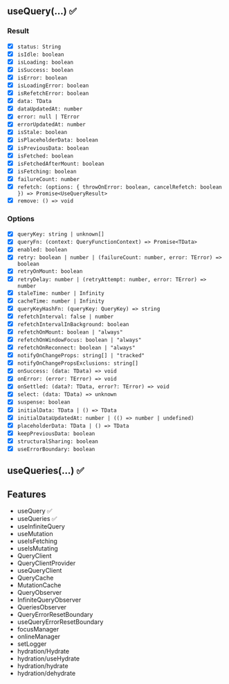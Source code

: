 ## useQuery(...) ✅

### Result

- [x] `status: String`
- [x] `isIdle: boolean`
- [x] `isLoading: boolean`
- [x] `isSuccess: boolean`
- [x] `isError: boolean`
- [x] `isLoadingError: boolean`
- [x] `isRefetchError: boolean`
- [x] `data: TData`
- [x] `dataUpdatedAt: number`
- [x] `error: null | TError`
- [x] `errorUpdatedAt: number`
- [x] `isStale: boolean`
- [x] `isPlaceholderData: boolean`
- [x] `isPreviousData: boolean`
- [x] `isFetched: boolean`
- [x] `isFetchedAfterMount: boolean`
- [x] `isFetching: boolean`
- [x] `failureCount: number`
- [x] `refetch: (options: { throwOnError: boolean, cancelRefetch: boolean }) => Promise<UseQueryResult>`
- [x] `remove: () => void`

### Options 

- [x] `queryKey: string | unknown[]`
- [x] `queryFn: (context: QueryFunctionContext) => Promise<TData>`
- [x] `enabled: boolean`
- [x] `retry: boolean | number | (failureCount: number, error: TError) => boolean`
- [x] `retryOnMount: boolean`
- [x] `retryDelay: number | (retryAttempt: number, error: TError) => number`
- [x] `staleTime: number | Infinity`
- [x] `cacheTime: number | Infinity`
- [x] `queryKeyHashFn: (queryKey: QueryKey) => string`
- [x] `refetchInterval: false | number`
- [x] `refetchIntervalInBackground: boolean`
- [x] `refetchOnMount: boolean | "always"`
- [x] `refetchOnWindowFocus: boolean | "always"`
- [x] `refetchOnReconnect: boolean | "always"`
- [x] `notifyOnChangeProps: string[] | "tracked"`
- [x] `notifyOnChangePropsExclusions: string[]`
- [x] `onSuccess: (data: TData) => void`
- [x] `onError: (error: TError) => void`
- [x] `onSettled: (data?: TData, error?: TError) => void`
- [x] `select: (data: TData) => unknown`
- [x] `suspense: boolean`
- [x] `initialData: TData | () => TData`
- [x] `initialDataUpdatedAt: number | (() => number | undefined)`
- [x] `placeholderData: TData | () => TData`
- [x] `keepPreviousData: boolean`
- [x] `structuralSharing: boolean`
- [x] `useErrorBoundary: boolean`

## useQueries(...) ✅

## Features

- useQuery ✅
- useQueries ✅
- useInfiniteQuery
- useMutation
- useIsFetching
- useIsMutating
- QueryClient
- QueryClientProvider
- useQueryClient
- QueryCache
- MutationCache
- QueryObserver
- InfiniteQueryObserver
- QueriesObserver
- QueryErrorResetBoundary
- useQueryErrorResetBoundary
- focusManager
- onlineManager
- setLogger
- hydration/Hydrate
- hydration/useHydrate
- hydration/hydrate
- hydration/dehydrate
